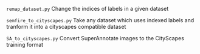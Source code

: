 `remap_dataset.py` Change the indices of labels in a given dataset

`semfire_to_cityscapes.py` Take any dataset which uses indexed labels and tranform it into a cityscapes compatible dataset

`SA_to_cityscapes.py` Convert SuperAnnotate images to the CityScapes training format